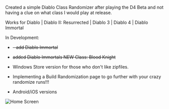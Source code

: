 Created a simple Diablo Class Randomizer after playing the D4 Beta and not having a clue on what class I would play at release. 

Works for Diablo | Diablo II: Resurrected | Diablo 3 | Diablo 4 | Diablo Immortal


In Development:

- ~~- add Diablo Immortal~~

- ~~added Diablo Immortals NEW Class: Blood Knight~~ 

- Windows Store version for those who don't like zipfiles. 

- Implementing a Build Randomization page to go further with your crazy randomize runs!!!

- Android/iOS versions

![Home Screen](https://github.com/git-ZiMM/Diablo-Class-Randomizer-v1.2/blob/master/Resources/DCRPG1.png)
